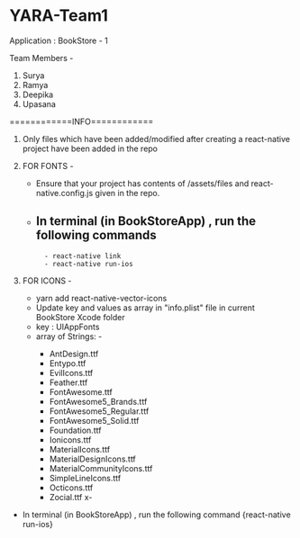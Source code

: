 # YARA-Team1
Application : BookStore - 1

Team Members - 
1. Surya
2. Ramya
3. Deepika
4. Upasana

============INFO============
1. Only files which have been added/modified after creating a react-native project have been added in the repo

2.  FOR FONTS -
    - Ensure that your project has contents of /assets/files and react-native.config.js given in the repo.
    - In terminal (in BookStoreApp) , run the following commands
        - 
            - react-native link
            - react-native run-ios
         
         
3. FOR ICONS -
   - yarn add react-native-vector-icons
   - Update key and values as array in "info.plist" file in current BookStore Xcode folder
   -  key : <key>UIAppFonts</key>
   -  array of Strings:
            -  <array>
        - <string>AntDesign.ttf</string>
        - <string>Entypo.ttf</string>
        - <string>EvilIcons.ttf</string>
        - <string>Feather.ttf</string>
        - <string>FontAwesome.ttf</string>
        - <string>FontAwesome5_Brands.ttf</string>
        - <string>FontAwesome5_Regular.ttf</string>
        - <string>FontAwesome5_Solid.ttf</string>
        - <string>Foundation.ttf</string>
        - <string>Ionicons.ttf</string>
        - <string>MaterialIcons.ttf</string>
        - <string>MaterialDesignIcons.ttf</string>
        - <string>MaterialCommunityIcons.ttf</string>
        - <string>SimpleLineIcons.ttf</string>
        - <string>Octicons.ttf</string>
        - <string>Zocial.ttf</string>
        x- </array>
  - In terminal (in BookStoreApp) , run the following command
         {react-native run-ios}
         

